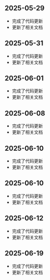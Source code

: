 
## 2025-05-29
- 完成了代码更新
- 更新了相关文档

## 2025-05-31
- 完成了代码更新
- 更新了相关文档

## 2025-06-01
- 完成了代码更新
- 更新了相关文档

## 2025-06-08
- 完成了代码更新
- 更新了相关文档

## 2025-06-10
- 完成了代码更新
- 更新了相关文档

## 2025-06-10
- 完成了代码更新
- 更新了相关文档

## 2025-06-12
- 完成了代码更新
- 更新了相关文档

## 2025-06-19
- 完成了代码更新
- 更新了相关文档
